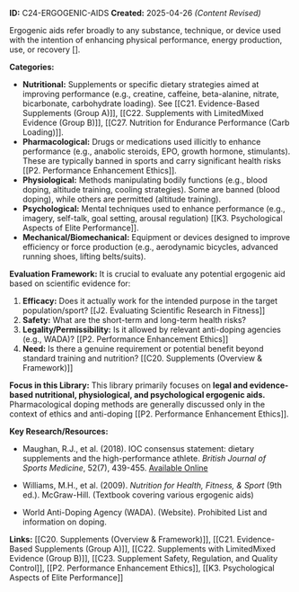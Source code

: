 **ID:** C24-ERGOGENIC-AIDS **Created:** 2025-04-26 _(Content Revised)_

Ergogenic aids refer broadly to any substance, technique, or device used with the intention of enhancing physical performance, energy production, use, or recovery [].

**Categories:**

- **Nutritional:** Supplements or specific dietary strategies aimed at improving performance (e.g., creatine, caffeine, beta-alanine, nitrate, bicarbonate, carbohydrate loading). See [[C21. Evidence-Based Supplements (Group A)]], [[C22. Supplements with LimitedMixed Evidence (Group B)]], [[C27. Nutrition for Endurance Performance (Carb Loading)]].
- **Pharmacological:** Drugs or medications used illicitly to enhance performance (e.g., anabolic steroids, EPO, growth hormone, stimulants). These are typically banned in sports and carry significant health risks [[P2. Performance Enhancement Ethics]].
- **Physiological:** Methods manipulating bodily functions (e.g., blood doping, altitude training, cooling strategies). Some are banned (blood doping), while others are permitted (altitude training).
- **Psychological:** Mental techniques used to enhance performance (e.g., imagery, self-talk, goal setting, arousal regulation) [[K3. Psychological Aspects of Elite Performance]].
- **Mechanical/Biomechanical:** Equipment or devices designed to improve efficiency or force production (e.g., aerodynamic bicycles, advanced running shoes, lifting belts/suits).

**Evaluation Framework:** It is crucial to evaluate any potential ergogenic aid based on scientific evidence for:

1. **Efficacy:** Does it actually work for the intended purpose in the target population/sport? [[J2. Evaluating Scientific Research in Fitness]]
2. **Safety:** What are the short-term and long-term health risks?
3. **Legality/Permissibility:** Is it allowed by relevant anti-doping agencies (e.g., WADA)? [[P2. Performance Enhancement Ethics]]
4. **Need:** Is there a genuine requirement or potential benefit beyond standard training and nutrition? [[C20. Supplements (Overview & Framework)]]

**Focus in this Library:** This library primarily focuses on **legal and evidence-based nutritional, physiological, and psychological ergogenic aids.** Pharmacological doping methods are generally discussed only in the context of ethics and anti-doping [[P2. Performance Enhancement Ethics]].

**Key Research/Resources:**

- Maughan, R.J., et al. (2018). IOC consensus statement: dietary supplements and the high-performance athlete. _British Journal of Sports Medicine_, 52(7), 439-455. [Available Online](https://pinesnutrition.org/the-ioc-consensus-statement-on-dietary-supplements-2/)  
    
- Williams, M.H., et al. (2009). _Nutrition for Health, Fitness, & Sport_ (9th ed.). McGraw-Hill. (Textbook covering various ergogenic aids)
- World Anti-Doping Agency (WADA). (Website). Prohibited List and information on doping.

**Links:** [[C20. Supplements (Overview & Framework)]], [[C21. Evidence-Based Supplements (Group A)]], [[C22. Supplements with LimitedMixed Evidence (Group B)]], [[C23. Supplement Safety, Regulation, and Quality Control]], [[P2. Performance Enhancement Ethics]], [[K3. Psychological Aspects of Elite Performance]]